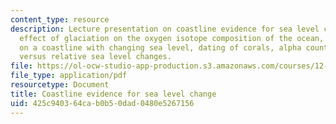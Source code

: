 ```yaml
---
content_type: resource
description: Lecture presentation on coastline evidence for sea level change, the
  effect of glaciation on the oxygen isotope composition of the ocean, Terrace formation
  on a coastline with changing sea level, dating of corals, alpha counting, and eustatic
  versus relative sea level changes.
file: https://ol-ocw-studio-app-production.s3.amazonaws.com/courses/12-740-paleoceanography-spring-2008/425c940364cab0b50dad0480e5267156_lec05_slide.pdf
file_type: application/pdf
resourcetype: Document
title: Coastline evidence for sea level change
uid: 425c9403-64ca-b0b5-0dad-0480e5267156
---
```


